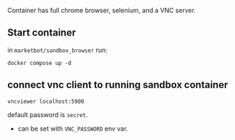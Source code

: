 
Container has full chrome browser, selenium, and a VNC server.

## Start container

in `marketbot/sandbox_browser` run:
```
docker compose up -d
```


## connect vnc client to running sandbox container

```
vncviewer localhost:5900
```

default password is `secret`.
- can be set with `VNC_PASSWORD` env var.


